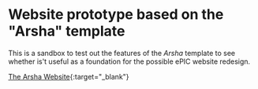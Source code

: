 # Website prototype based on the "Arsha" template

This is a sandbox to test out the features of the _Arsha_ template to see whether is't useful as
a foundation for the possible ePIC website redesign.

[The Arsha Website](https://bootstrapmade.com/arsha-free-bootstrap-html-template-corporate/){:target="_blank"}


